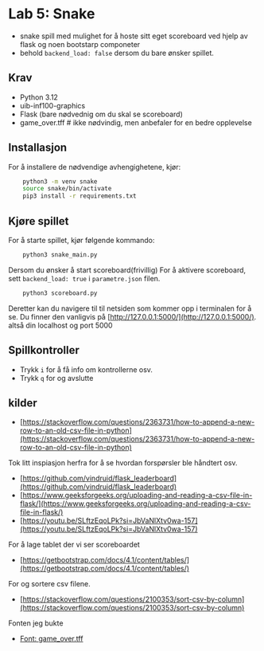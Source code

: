 

# Lab 5: Snake
- snake spill med mulighet for å hoste sitt eget scoreboard ved hjelp av flask og noen bootstarp componeter
- behold `backend_load: false` dersom du bare ønsker spillet.


## Krav
- Python 3.12
- uib-inf100-graphics
- Flask (bare nødvednig om du skal se scoreboard)
- game_over.tff # ikke nødvindig, men anbefaler for en bedre opplevelse


## Installasjon
For å installere de nødvendige avhengighetene, kjør:
```bash
    python3 -m venv snake
    source snake/bin/activate
    pip3 install -r requirements.txt
```

## Kjøre spillet
For å starte spillet, kjør følgende kommando:
```bash
    python3 snake_main.py
```

Dersom du ønsker å start scoreboard(frivillig)
For å aktivere scoreboard, sett `backend_load: true` i `parametre.json` filen. 
```bash
    python3 scoreboard.py
```
Deretter kan du navigere til til netsiden som kommer opp i terminalen for å se.
Du finner den vanligvis på [http://127.0.0.1:5000/](http://127.0.0.1:5000/). altså din localhost og port 5000

## Spillkontroller
- Trykk `i` for å få info om kontrollerne osv.
- Trykk `q` for og avslutte


## kilder

- [https://stackoverflow.com/questions/2363731/how-to-append-a-new-row-to-an-old-csv-file-in-python](https://stackoverflow.com/questions/2363731/how-to-append-a-new-row-to-an-old-csv-file-in-python) 

Tok litt inspiasjon herfra for å se hvordan forspørsler ble håndtert osv.
- [https://github.com/vindruid/flask_leaderboard](https://github.com/vindruid/flask_leaderboard)
- [https://www.geeksforgeeks.org/uploading-and-reading-a-csv-file-in-flask/](https://www.geeksforgeeks.org/uploading-and-reading-a-csv-file-in-flask/)
- [https://youtu.be/SLftzEqoLPk?si=JbVaNlXtv0wa-157](https://youtu.be/SLftzEqoLPk?si=JbVaNlXtv0wa-157)

For å lage tablet der vi ser scoreboardet 
- [https://getbootstrap.com/docs/4.1/content/tables/](https://getbootstrap.com/docs/4.1/content/tables/)

For og sortere csv filene.
- [https://stackoverflow.com/questions/2100353/sort-csv-by-column](https://stackoverflow.com/questions/2100353/sort-csv-by-column)

Fonten jeg bukte
- [Font: game_over.tff](https://www.dafont.com/game-over.font)





